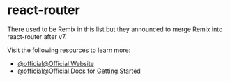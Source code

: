 # react-router

There used to be Remix in this list but they announced to merge Remix into react-router after v7.

Visit the following resources to learn more:

- [@official@Official Website](https://remix.run/)
- [@official@Official Docs for Getting Started](https://remix.run/docs/en/v1#getting-started)
